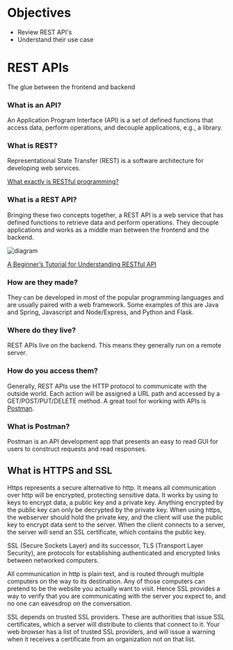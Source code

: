 # Objectives
- Review REST API's
- Understand their use case

# REST APIs
The glue between the frontend and backend


### What is an API?
An Application Program Interface (API) is a set of defined functions that access data, perform operations, and decouple applications, e.g., a library. 

### What is REST?
Representational State Transfer (REST) is a software architecture for developing web services.

[What exactly is RESTful programming?](https://stackoverflow.com/questions/671118/what-exactly-is-restful-programming)

### What is a REST API?
Bringing these two concepts together, a REST API is a web service that has defined functions to retrieve data and perform operations. They decouple applications and works as a middle man between the frontend and the backend. 

![diagram](https://d1xple9gxb4tux.cloudfront.net/assets/images/article_images/c434d8fccf80bd57ef848ae24a9825ffd3322be7.png?1553504289)

[A Beginner’s Tutorial for Understanding RESTful API](https://mlsdev.com/blog/81-a-beginner-s-tutorial-for-understanding-restful-api)

### How are they made?
They can be developed in most of the popular programming languages and are usually paired with a web framework. Some examples of this are Java and Spring, Javascript and Node/Express, and Python and Flask.    

### Where do they live?
REST APIs live on the backend. This means they generally run on a remote server. 

### How do you access them?
Generally, REST APIs use the HTTP protocol to communicate with the outside world. Each action will be assigned a URL path and accessed by a GET/POST/PUT/DELETE method. A great tool for working with APIs is [Postman](https://www.getpostman.com/downloads/).

### What is Postman?
Postman is an API development app that presents an easy to read GUI for users to construct requests and read responses. 

## What is HTTPS and SSL
Https represents a secure alternative to http. It means all communication over http will be encrypted, protecting sensitive data. It works by using to keys to encrypt data, a public key and a private key. Anything encrypted by the public key can only be decrypted by the private key. When using https, the webserver should hold the private key, and the client will use the public key to encrypt data sent to the server.
When the client connects to a server, the server will send an SSL certificate, which contains the public key.

SSL (Secure Sockets Layer) and its successor, TLS (Transport Layer Security), are protocols for establishing authenticated and encrypted links between networked computers.

All communication in http is plain text, and is routed through multiple computers on the way to its destination. Any of those computers can pretend to be the website you actually want to visit. Hence SSL provides a way to verify that you are communicating
with the server you expect to, and no one can eavesdrop on the conversation.

SSL depends on trusted SSL providers. These are authorities that issue SSL certificates, which a server will distribute to clients that connect to it. Your web browser has a list of trusted SSL providers, and will issue a warning when it receives a certificate
from an organization not on that list.